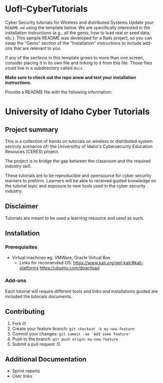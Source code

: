 # UofI-CyberTutorials
Cyber Security tutorials for Wireless and distributed Systems
Update your `README.md` using the template below. We are specifically interested in the installation instructions (e.g., all the gems, how to load real or seed data, etc.). This sample README was developed for a Rails project, so you can swap the "Gems" section of the "Installation" instructions to include add-ons that are relevant to you.

If any of the sections in this template grows to more than one screen, consider placing it in its own file and linking to it from this file. Those files could live in a subdirectory called `docs`.

**Make sure to check out the repo anew and test your installation instructions.**

Provide a README file with the following information:

# University of Idaho Cyber Tutorials

## Project summary
This is a collection of hands on tutorials on wireless or distributed system seciruty scenarios ofr the Universithy of Idaho's Cybersecurity Education Resouces (CERES) project.

The project is to bridge the gap between the classroom and the required industry skill.

These tutorials are to be reproducible and opensource for cyber security learners to preform. Learners will be able to received guided knowledge on the tutorial topic and exposure to new tools used in the cyber security industry.

## Disclaimer
Tutorials are meant to be used a learning resource and used as such.

## Installation

### Prerequisites
  * Virtual machines eg. VMWare, Oracle Virtual Box
    * Links for recomended OS:
    https://www.kali.org/get-kali/#kali-platforms
    https://ubuntu.com/download

### Add-ons
Each tutorial will require different tools and links and installations guided are included the tutorials documents.

## Contributing
1. Fork it!
2. Create your feature branch: `git checkout -b my-new-feature`
3. Commit your changes: `git commit -am 'Add some feature'`
4. Push to the branch: `git push origin my-new-feature`
5. Submit a pull request :D

## Additional Documentation

  * Sprint reports
  * User links

